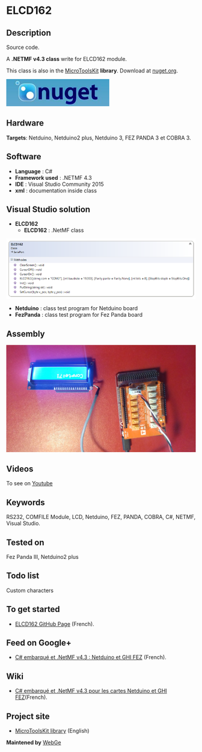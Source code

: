 # ELCD162

## Description

Source code.

A **.NETMF v4.3 class** write for ELCD162 module.

This class is also in the [MicroToolsKit](https://www.nuget.org/packages/WEBGE.Microtoolskit/) **library**. Download at [nuget.org](https://www.nuget.org).

![nuget](img/nuget.JPG)

## Hardware

**Targets**: Netduino, Netduino2 plus, Netduino 3, FEZ PANDA 3 et COBRA 3.

## Software

* **Language** : C#
* **Framework used** : .NETMF 4.3
* **IDE** : Visual Studio Community 2015
* **xml** : documentation inside class  

## Visual Studio solution

* **ELCD162**
  * **ELCD162** : .NetMF class

![ELCD162](img/ELCD162.png)

* **Netduino** : class test program for Netduino board
* **FezPanda** : class test program for Fez Panda board

## Assembly

![Assembly](img/ELCD162.jpg)

## Videos

To see on [Youtube](https://youtu.be/_ok8rHgtsDo)

## Keywords

RS232, COMFILE Module, LCD, Netduino, FEZ, PANDA, COBRA, C#, NETMF, Visual Studio.

## Tested on

Fez Panda III, Netduino2 plus

## Todo list


Custom characters

## To get started

* [ELCD162 GitHub Page](http://webge.github.io/ELCD162/) (French).

## Feed on Google+

* [C# embarqué et .NetMF v4.3 : Netduino et GHI FEZ](https://plus.google.com/collection/oaaJX) (French).

## Wiki

* [C# embarqué et .NetMF v4.3 pour les cartes Netduino et GHI FEZ](http://webge.dyndns-server.com/dokuwiki/doku.php?id=netmf43:accueilnetmf)(French).

## Project site

* [MicroToolsKit library](http://webge.dyndns-server.com/dokuwiki/doku.php?id=netmf43:6_microtoolskit) (English)

**Maintened by** [WebGe](mailto:philippemariano@gmail.com)